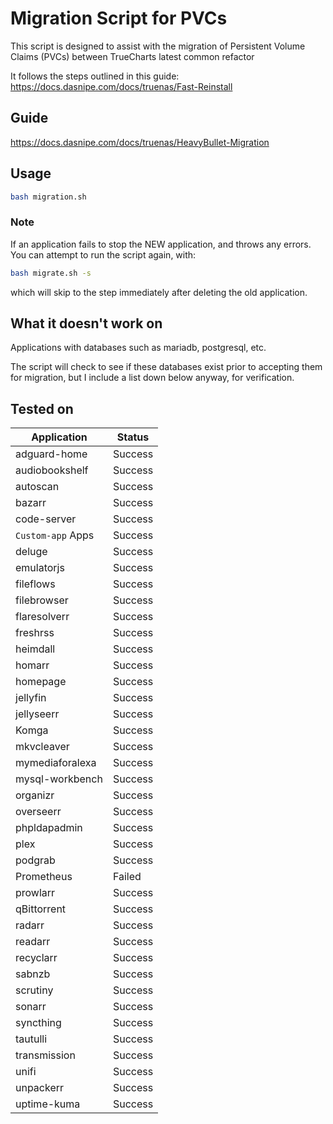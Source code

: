 # Migration Script for PVCs

This script is designed to assist with the migration of Persistent Volume Claims (PVCs) between TrueCharts latest common refactor

It follows the steps outlined in this guide: https://docs.dasnipe.com/docs/truenas/Fast-Reinstall

## Guide
https://docs.dasnipe.com/docs/truenas/HeavyBullet-Migration


## Usage

```bash
bash migration.sh
```

### Note

If an application fails to stop the NEW application, and throws any errors. You can attempt to run the script again, with:

```bash
bash migrate.sh -s
```

which will skip to the step immediately after deleting the old application.

## What it doesn't work on

Applications with databases such as mariadb, postgresql, etc.

The script will check to see if these databases exist prior to accepting them for migration, but I include a list down below anyway, for verification.

## Tested on

| Application        | Status  |
|--------------------|---------|
| adguard-home       | Success |
| audiobookshelf     | Success |
| autoscan           | Success |
| bazarr             | Success |
| code-server        | Success |
| `Custom-app` Apps  | Success |
| deluge             | Success |
| emulatorjs         | Success |
| fileflows          | Success |
| filebrowser        | Success |
| flaresolverr       | Success |
| freshrss           | Success |
| heimdall           | Success |
| homarr             | Success |
| homepage           | Success |
| jellyfin           | Success |
| jellyseerr         | Success |
| Komga              | Success |
| mkvcleaver         | Success |
| mymediaforalexa    | Success |
| mysql-workbench    | Success |
| organizr           | Success |
| overseerr          | Success |
| phpldapadmin       | Success |
| plex               | Success |
| podgrab            | Success |
| Prometheus         | Failed  |
| prowlarr           | Success |
| qBittorrent        | Success |
| radarr             | Success |
| readarr            | Success |
| recyclarr          | Success |
| sabnzb             | Success |
| scrutiny           | Success |
| sonarr             | Success |
| syncthing          | Success |
| tautulli           | Success |
| transmission       | Success |
| unifi              | Success |
| unpackerr          | Success |
| uptime-kuma        | Success |

